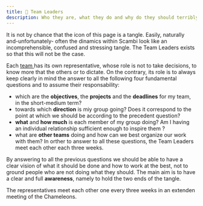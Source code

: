 ```yaml
---
title: 🧶 Team Leaders
description: Who they are, what they do and why do they should terribly do it.
---
```

It is not by chance that the icon of this page is a tangle. Easily, naturally and-unfortunately- often the dinamics within Scambi look like an incomprehensible, confused and stressing tangle. The Team Leaders exists so that this will not be the case.

Each [team ](../../staff/teams/)has its own representative, whose role is not to take decisions, to know more that the others or to dictate. On the contrary, its role is to always keep clearly in mind the answer to all the following four fundamental questions and to assume their responsability:

* which are the **objectives**, the **projects** and the **deadlines** for my team, in the short-medium term?
* towards which **direction** is miy group going? Does it correspond to the point at which we should be according to the precedent question?
* **what** and **how much** is each member of my group doing? Am I having an individual relationship sufficient enough to inspire them ?
* what are **other teams** doing and how can we best organize our work with them? In orther to answer to all these questions, the Team Leaders meet each other each three weeks.

By answering to all the previous questions we should be able to have a clear vision of what it should be done and how to work at the best, not to ground people who are not doing what they should. The main aim is to have a clear and full **awareness**, namely to hold the two ends of the tangle.

The representatives meet each other one every three weeks in an extenden meeting of the Chameleons.
